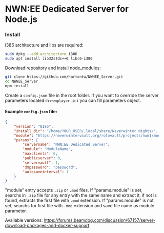 # NWN:EE Dedicated Server for Node.js

### Install

i386 architecture and libs are required:
```bash
sudo dpkg --add-architecture i386
sudo apt install lib32stdc++6 libc6-i386
```

Download repository and install node_modules:
```bash
git clone https://github.com/hartontw/NWNEE_Server.git
cd NWNEE_Server
npm install
```

Create a ```config.json``` file in the root folder. If you want to override the server parameters located in ```nwnplayer.ini``` you can fill parameters object.

#### Example ```config.json``` file:
```json
{
    "version": "8186",
    "install_dir": "/home/YOUR_USER/.local/share/Neverwinter Nights/",
    "module": "https://neverwintervault.org/rolovault/projects/nwn1/modules/1570/Nordock.zip.zip",
    "params": {
        "servername": "NWN:EE Dedicated Server",
        "module": "ModuleName",
        "maxclients": 6,
        "publicserver": 0,
        "servervault": 1,
        "dmpassword": "password",
        "autosaveinterval": 1
    }
}
```

"module" entry accepts ```.zip``` or ```.mod``` files. 
If "params.module" is set, searchs in ```.zip``` file for any entry with the same name and extract it, if not is found, extracts the first file with ```.mod``` extension.
If "params.module" is not set, searchs for first file with ```.mod``` extension and save file name as module parameter.

Available versions: https://forums.beamdog.com/discussion/67157/server-download-packages-and-docker-support